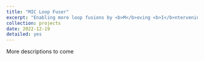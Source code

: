 ```yaml
---
title: "MIC Loop Fuser"
excerpt: "Enabling more loop fusions by <b>M</b>oving <b>I</b>ntervening <b>C</b>ode blocks between two loop candidates.  <br/> <br/>  <a href='https://github.com/musahaydar/eecs583-loop-fusion' class='btn btn-primary' >Code</a>  <a href='https://IKACE.github.io/files/Loop_Fusion_Report.pdf' class='btn btn-primary' >Report</a>  <br/><img src='/images/loop_fusion.png' width='65%' height='65%'>"
collection: projects
date: 2022-12-19
detailed: yes
---
```



More descriptions to come

